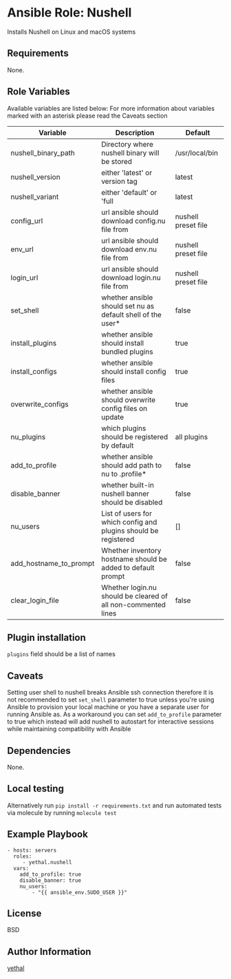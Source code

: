 # Ansible Role: Nushell

Installs Nushell on Linux and macOS systems

## Requirements

None.

## Role Variables

Available variables are listed below:
For more information about variables marked with an asterisk please read the Caveats section

| Variable               | Description                                                     | Default             |
| ---------------------- | --------------------------------------------------------------- | ------------------- |
| nushell_binary_path    | Directory where nushell binary will be stored                   | /usr/local/bin      |
| nushell_version        | either 'latest' or version tag                                  | latest              |
| nushell_variant        | either 'default' or 'full                                       | latest              |
| config_url             | url ansible should download config.nu file from                 | nushell preset file |
| env_url                | url ansible should download env.nu file from                    | nushell preset file |
| login_url              | url ansible should download login.nu file from                  | nushell preset file |
| set_shell              | whether ansible should set nu as default shell of the user\*    | false               |
| install_plugins        | whether ansible should install bundled plugins                  | true                |
| install_configs        | whether ansible should install config files                     | true                |
| overwrite_configs      | whether ansible should overwrite config files on update         | true                |
| nu_plugins             | which plugins should be registered by default                   | all plugins         |
| add_to_profile         | whether ansible should add path to nu to .profile\*             | false               |
| disable_banner         | whether built-in nushell banner should be disabled              | false               |
| nu_users               | List of users for which config and plugins should be registered | []                  |
| add_hostname_to_prompt | Whether inventory hostname should be added to default prompt    | false               |
| clear_login_file       | Whether login.nu should be cleared of all non-commented lines   | false               |

## Plugin installation

`plugins` field should be a list of names

## Caveats

Setting user shell to nushell breaks Ansible ssh connection therefore it is not recommended to set `set_shell` parameter to true unless you're using Ansible to provision your local machine or you have a separate user for running Ansible as. As a workaround you can set `add_to_profile` parameter to true which instead will add nushell to autostart for interactive sessions while maintaining compatibility with Ansible

## Dependencies

None.

## Local testing

Alternatively run `pip install -r requirements.txt` and run automated tests via molecule by running `molecule test`

## Example Playbook

    - hosts: servers
      roles:
         - yethal.nushell
      vars:
        add_to_profile: true
        disable_banner: true
        nu_users:
            - "{{ ansible_env.SUDO_USER }}"

## License

BSD

## Author Information

[yethal](https://github.com/Yethal)
